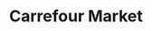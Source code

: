 ---
title: "Carrefour Market"
url: /bordeaux/carrefour-market-avenue-du-marechal-de-tassigny/
shop: Supermarkt
---